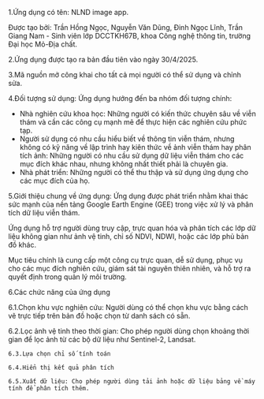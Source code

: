 1.Ứng dụng có tên: NLND image app.

Được tạo bởi: Trần Hồng Ngọc, Nguyễn Văn Dũng, Đinh Ngọc Lĩnh, Trần Giang Nam - Sinh viên lớp DCCTKH67B, khoa Công nghệ thông tin, trường Đại học Mỏ-Địa chất.

2.Ứng dụng được tạo ra bản đầu tiên vào ngày 30/4/2025.

3.Mã nguồn mở công khai cho tất cả mọi người có thể sử dụng và chỉnh sửa.

4.Đối tượng sử dụng:
Ứng dụng hướng đến ba nhóm đối tượng chính:
-	Nhà nghiên cứu khoa học: Những người có kiến thức chuyên sâu về viễn thám và cần các công cụ mạnh mẽ để thực hiện các nghiên cứu phức tạp.
-	Người sử dụng có nhu cầu hiểu biết về thông tin viễn thám, nhưng không có kỹ năng về lập trình hay kiên thức về ảnh viễn thám hay phân tích ảnh: Những người có nhu cầu sử dụng dữ liệu viễn thám cho các mục đích khác nhau, nhưng không nhất thiết phải là chuyên gia.
-	Nhà phát triển: Những người có thể thu thập và sử dụng ứng dụng cho các mục đích của họ.
  
5.Giới thiệu chung về ứng dụng:
Ứng dụng được phát triển nhằm khai thác sức mạnh của nền tảng Google Earth Engine (GEE) trong việc xử lý và phân tích dữ liệu viễn thám.

Ứng dụng hỗ trợ người dùng truy cập, trực quan hóa và phân tích các lớp dữ liệu không gian như ảnh vệ tinh, chỉ số NDVI, NDWI, hoặc các lớp phủ bản đồ khác.

Mục tiêu chính là cung cấp một công cụ trực quan, dễ sử dụng, phục vụ cho các mục đích nghiên cứu, giám sát tài nguyên thiên nhiên, và hỗ trợ ra quyết định trong quản lý môi trường.

6.Các chức năng của ứng dụng

  6.1.Chọn khu vực nghiên cứu: Người dùng có thể chọn khu vực bằng cách vẽ trực tiếp trên bản đồ hoặc chọn từ danh sách có sẵn.
  
  6.2.Lọc ảnh vệ tinh theo thời gian: Cho phép người dùng chọn khoảng thời gian để lọc ảnh từ các bộ dữ liệu như Sentinel-2, Landsat.
  
 	6.3.Lựa chọn chỉ số tính toán
  
 	6.4.Hiển thị kết quả phân tích 
  
 	6.5.Xuất dữ liệu: Cho phép người dùng tải ảnh hoặc dữ liệu bảng về máy tính để phân tích thêm.
